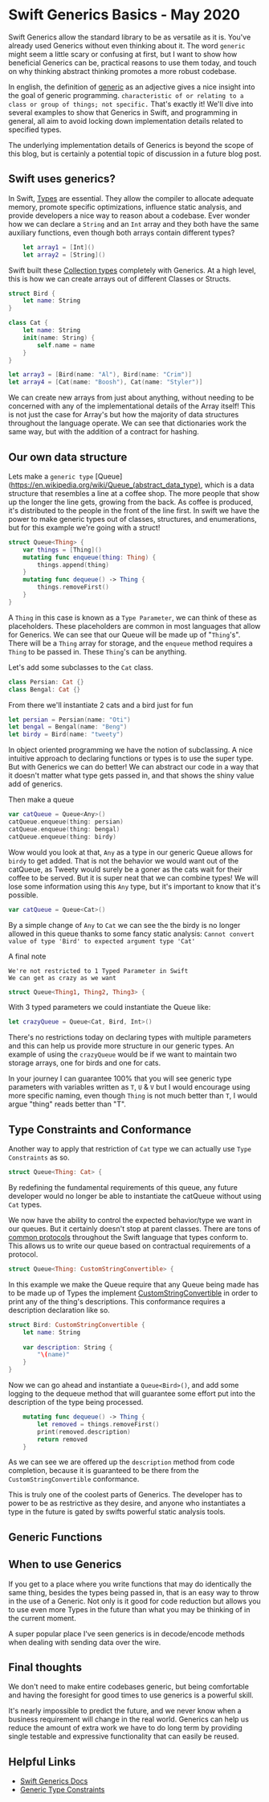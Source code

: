 # Swift Generics Basics - May 2020

Swift Generics allow the standard library to be as versatile as it is.  You've already used Generics without even thinking about it.  The word `generic` might seem a little scary or confusing at first, but I want to show how beneficial Generics can be, practical reasons to use them today, and touch on why thinking abstract thinking promotes a more robust codebase.

In english, the definition of [generic](https://www.merriam-webster.com/dictionary/generic) as an adjective gives a nice insight into the goal of generic programming.
`characteristic of or relating to a class or group of things; not specific.`
That's exactly it!  We'll dive into several examples to show that Generics in Swift, and programming in general, all aim to avoid locking down implementation details related to specified types.

The underlying implementation details of Generics is beyond the scope of this blog, but is certainly a potential topic of discussion in a future blog post.

## Swift uses generics?

In Swift, [Types](https://docs.swift.org/swift-book/LanguageGuide/TheBasics.html) are essential.  They allow the compiler to allocate adequate memory, promote specific optimizations, influence static analysis, and provide developers a nice way to reason about a codebase.  Ever wonder how we can declare a `String` and an `Int` array and they both have the same auxiliary functions, even though both arrays contain different types?
```swift
	let array1 = [Int]()
	let array2 = [String]()
```
Swift built these [Collection types](https://docs.swift.org/swift-book/LanguageGuide/CollectionTypes.html) completely with Generics.  At a high level, this is how we can create arrays out of different Classes or Structs.

```swift
struct Bird {
    let name: String
}

class Cat {
    let name: String
    init(name: String) {
        self.name = name
    }
}

let array3 = [Bird(name: "Al"), Bird(name: "Crim")]
let array4 = [Cat(name: "Boosh"), Cat(name: "Styler")]
```

We can create new arrays from just about anything, without needing to be concerned with any of the implementational details of the Array itself! This is not just the case for Array's but how the majority of data structures throughout the language operate.  We can see that dictionaries work the same way, but with the addition of a contract for hashing.

## Our own data structure

Lets make a `generic type` [Queue](https://en.wikipedia.org/wiki/Queue_(abstract_data_type), which is a data structure that resembles a line at a coffee shop.  The more people that show up the longer the line gets, growing from the back.  As coffee is produced, it's distributed to the people in the front of the line first.  In swift we have the power to make generic types out of classes, structures, and enumerations, but for this example we're going with a struct!

```swift
struct Queue<Thing> {
    var things = [Thing]()
    mutating func enqueue(thing: Thing) {
        things.append(thing)
    }
    mutating func dequeue() -> Thing {
        things.removeFirst()
    }
}
```

A `Thing` in this case is known as a `Type Parameter`, we can think of these as placeholders.  These placeholders are common in most languages that allow for Generics.  We can see that our Queue will be made up of "`Thing`'s".  There will be a `Thing` array for storage, and the `enqueue` method requires a `Thing` to be passed in.  These `Thing`'s can be anything.

Let's add some subclasses to the `Cat` class.
```swift
class Persian: Cat {}
class Bengal: Cat {}
```

From there we'll instantiate 2 cats and a bird just for fun
```swift
let persian = Persian(name: "Oti")
let bengal = Bengal(name: "Beng")
let birdy = Bird(name: "tweety")
```

In object oriented programming we have the notion of subclassing.  A nice intuitive approach to declaring functions or types is to use the super type.  But with Generics we can do better!  We can abstract our code in a way that it doesn't matter what type gets passed in, and that shows the shiny value add of generics.

Then make a queue
```swift
var catQueue = Queue<Any>()
catQueue.enqueue(thing: persian)
catQueue.enqueue(thing: bengal)
catQueue.enqueue(thing: birdy)
```

Wow would you look at that, `Any` as a type in our generic Queue allows for `birdy` to get added.  That is not the behavior we would want out of the catQueue, as Tweety would surely be a goner as the cats wait for their coffee to be served.  But it is super neat that we can combine types! We will lose some information using this `Any` type, but it's important to know that it's possible.

```swift
var catQueue = Queue<Cat>()
```

By a simple change of `Any` to `Cat` we can see the the birdy is no longer allowed in this queue thanks to some fancy static analysis:
`Cannot convert value of type 'Bird' to expected argument type 'Cat'`

A final note

```
We're not restricted to 1 Typed Parameter in Swift
We can get as crazy as we want
```
```swift
struct Queue<Thing1, Thing2, Thing3> {
```
With 3 typed parameters we could instantiate the Queue like:
```swift
let crazyQueue = Queue<Cat, Bird, Int>()
```
There's no restrictions today on declaring types with multiple parameters and this can help us provide more structure in our generic types.  An example of using the `crazyQueue` would be if we want to maintain two storage arrays, one for birds and one for cats.  

In your journey I can guarantee 100% that you will see generic type parameters with variables written as `T`, `U` & `V` but I would encourage using more specific naming, even though `Thing` is not much better than `T`, I would argue "thing" reads better than "T".

## Type Constraints and Conformance

Another way to apply that restriction of `Cat` type we can actually use `Type Constraints` as so.
```swift
struct Queue<Thing: Cat> {
```
By redefining the fundamental requirements of this queue, any future developer would no longer be able to instantiate the catQueue without using `Cat` types.

We now have the ability to control the expected behavior/type we want in our queues.  But it certainly doesn't stop at parent classes.  There are tons of [common protocols](https://developer.apple.com/documentation/swift/adopting_common_protocols) throughout the Swift language that types conform to.  This allows us to write our queue based on contractual requirements of a protocol.

```swift
struct Queue<Thing: CustomStringConvertible> {
```

In this example we make the Queue require that any Queue being made has to be made up of Types the implement [CustomStringConvertible](https://developer.apple.com/documentation/swift/customstringconvertible) in order to print any of the thing's descriptions.  This conformance requires a description declaration like so.
```swift
struct Bird: CustomStringConvertible {
    let name: String
    
    var description: String {
        "\(name)"
    }
}
```

Now we can go ahead and instantiate a `Queue<Bird>()`, and add some logging to the dequeue method that will guarantee some effort put into the description of the type being processed.
```swift
    mutating func dequeue() -> Thing {
        let removed = things.removeFirst()
        print(removed.description)
        return removed
    }
```

As we can see we are offered up the `description` method from code completion, because it is guaranteed to be there from the  `CustomStringConvertible` conformance.

This is truly one of the coolest parts of Generics.  The developer has to power to be as restrictive as they desire, and anyone who instantiates a type in the future is gated by swifts powerful static analysis tools.

## Generic Functions




## When to use Generics

If you get to a place where you write functions that may do identically the same thing, besides the types being passed in, that is an easy way to throw in the use of a Generic.  Not only is it good for code reduction but allows you to use even more Types in the future than what you may be thinking of in the current moment.

A super popular place I've seen generics is in decode/encode methods when dealing with sending data over the wire.

## Final thoughts

We don't need to make entire codebases generic, but being comfortable and having the foresight for good times to use generics is a powerful skill.

It's nearly impossible to predict the future, and we never know when a business requirement will change in the real world.  Generics can help us reduce the amount of extra work we have to do long term by providing single testable and expressive functionality that can easily be reused.

## Helpful Links
- [Swift Generics Docs](https://docs.swift.org/swift-book/LanguageGuide/Generics.html)
- [Generic Type Constraints](https://swiftbysundell.com/tips/inferred-generic-type-constraints/)